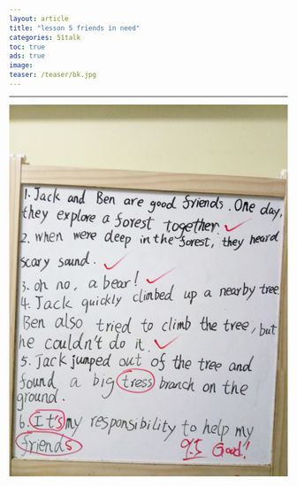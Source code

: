 ```yaml
---
layout: article
title: "lesson 5 friends in need"
categories: 51talk
toc: true
ads: true
image:
teaser: /teaser/bk.jpg
---
```


---



![df](https://github.com/storage201608/storage/blob/master/chenyifan2016/_posts/51talk/2016-09-14-2016091421351451talk.md/IMG_20160914_211207.jpg?raw=true)

